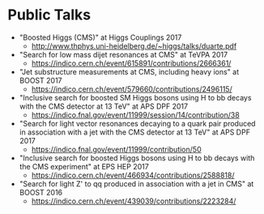 # Public Talks

* "Boosted Higgs (CMS)" at Higgs Couplings 2017
  * http://www.thphys.uni-heidelberg.de/~higgs/talks/duarte.pdf
* "Search for low mass dijet resonances at CMS" at TeVPA 2017 
  * https://indico.cern.ch/event/615891/contributions/2666361/
* "Jet substructure measurements at CMS, including heavy ions" at BOOST 2017
  * https://indico.cern.ch/event/579660/contributions/2496115/
* "Inclusive search for boosted SM Higgs bosons using H to bb decays with the CMS detector at 13 TeV" at APS DPF 2017 
  * https://indico.fnal.gov/event/11999/session/14/contribution/38
* "Search for light vector resonances decaying to a quark pair produced in association with a jet with the CMS detector at 13 TeV" at APS DPF 2017
  * https://indico.fnal.gov/event/11999/contribution/50
* "Inclusive search for boosted Higgs bosons using H to bb decays with the CMS experiment" at EPS HEP 2017
  * https://indico.cern.ch/event/466934/contributions/2588818/
* "Search for light Z' to qq produced in association with a jet in CMS" at BOOST 2016
  * https://indico.cern.ch/event/439039/contributions/2223284/
